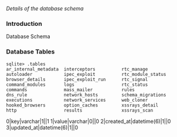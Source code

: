 _Details of the database schema_

### Introduction ###

Database Schema

### Database Tables ###

```
sqlite> .tables
ar_internal_metadata  interceptors          rtc_manage          
autoloader            ipec_exploit          rtc_module_status   
browser_details       ipec_exploit_run      rtc_signal          
command_modules       logs                  rtc_status          
commands              mass_mailer           rules               
dns_rule              network_hosts         schema_migrations   
executions            network_services      web_cloner          
hooked_browsers       option_caches         xssrays_detail      
http                  results               xssrays_scan 
```

0|key|varchar|1||1
1|value|varchar|0||0
2|created_at|datetime(6)|1||0
3|updated_at|datetime(6)|1||0
